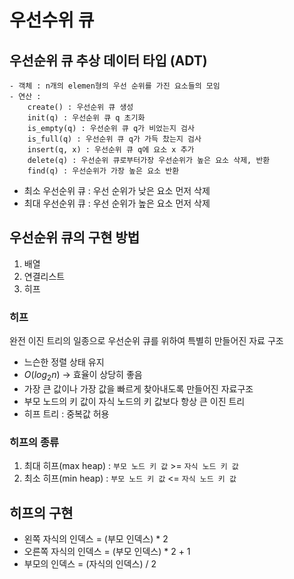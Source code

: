 # 우선수위 큐
## 우선순위 큐 추상 데이터 타입 (ADT)
```
- 객체 : n개의 elemen형의 우선 순위를 가진 요소들의 모임
- 연산 :
	create() : 우선순위 큐 생성
	init(q) : 우선순위 큐 q 초기화
	is_empty(q) : 우선순위 큐 q가 비었는지 검사
	is_full(q) : 우선순위 큐 q가 가득 찼는지 검사
	insert(q, x) : 우선순위 큐 q에 요소 x 추가
	delete(q) : 우선순위 큐로부터가장 우선순위가 높은 요소 삭제, 반환
	find(q) : 우선순위가 가장 높은 요소 반환
```

- 최소 우선순위 큐 : 우선 순위가 낮은 요소 먼저 삭제
- 최대 우선순위 큐 : 우선 순위가 높은 요소 먼저 삭제

## 우선순위 큐의 구현 방법
1. 배열
2. 연결리스트
3. 히프 

### 히프
완전 이진 트리의 일종으로 우선순위 큐를 위하여 특별히 만들어진 자료 구조
- 느슨한 정렬 상태 유지
- $O(log_{2}{n})$ -> 효율이 상당히 좋음
- 가장 큰 값이나 가장 값을 빠르게 찾아내도록 만들어진 자료구조
- 부모 노드의 키 값이 자식 노드의 키 값보다 항상 큰 이진 트리
- 히프 트리 : 중복값 허용

### 히프의 종류
1. 최대 히프(max heap) : `부모 노드 키 값` >= `자식 노드 키 값`
2. 최소 히프(min heap) : `부모 노드 키 값` <= `자식 노드 키 값`

## 히프의 구현
- 왼쪽 자식의 인덱스 = (부모 인덱스) * 2
- 오른쪽 자식의 인덱스 = (부모 인덱스) * 2 + 1
- 부모의 인덱스 = (자식의 인덱스) / 2

